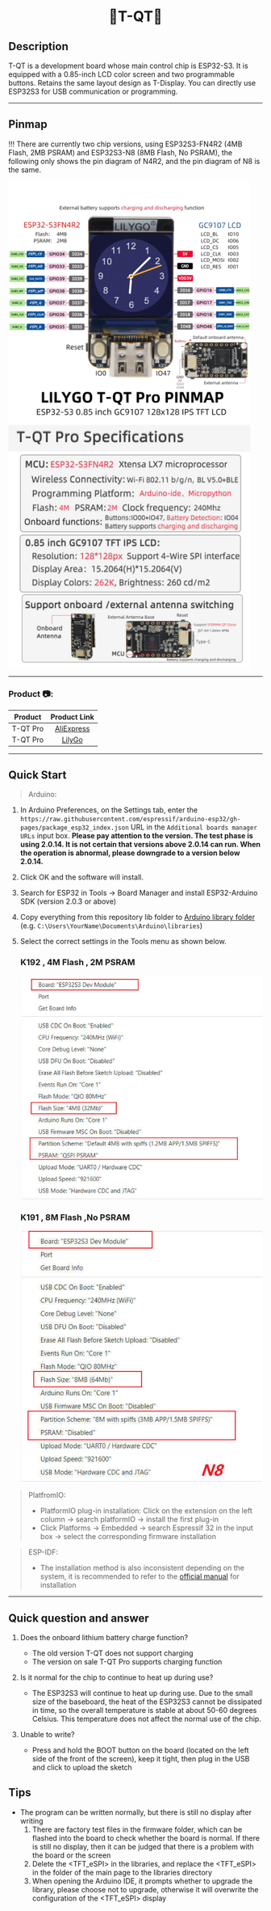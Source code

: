 <h1 align = "center"> 🌟T-QT🌟</h1>

## Description

T-QT is a development board whose main control chip is ESP32-S3. It is equipped with a 0.85-inch LCD color screen and two programmable buttons. Retains the same layout design as T-Display. You can directly use ESP32S3 for USB communication or programming.

***
## Pinmap

!!! There are currently two chip versions, using ESP32S3-FN4R2 (4MB Flash, 2MB PSRAM) and ESP32S3-N8 (8MB Flash, No PSRAM), the following only shows the pin diagram of N4R2, and the pin diagram of N8 is the same.

<img  width="480" src=image/pinmap_en.jpg>
<img  width="480" src=image/specifications_en.jpg>

***
<h3 align = "left">Product 📷:</h3>

| Product  |                            Product Link                             |
| :------: | :-----------------------------------------------------------------: |
| T-QT Pro | [AliExpress](https://www.aliexpress.com/item/1005004405292321.html) |
| T-QT Pro |          [LilyGo](https://www.lilygo.cc/products/t-qt-pro)          |

***
## Quick Start

> Arduino:
1. In Arduino Preferences, on the Settings tab, enter the `https://raw.githubusercontent.com/espressif/arduino-esp32/gh-pages/package_esp32_index.json` URL in the `Additional boards manager URLs` input box. **Please pay attention to the version. The test phase is using 2.0.14. It is not certain that versions above 2.0.14 can run. When the operation is abnormal, please downgrade to a version below 2.0.14.**
2. Click OK and the software will install. 
3. Search for ESP32 in Tools → Board Manager and install ESP32-Arduino SDK (version 2.0.3 or above)
4. Copy everything from this repository lib folder to [Arduino library folder](https://docs.arduino.cc/software/ide-v1/tutorials/installing-libraries#manual-installation) (e.g. `C:\Users\YourName\Documents\Arduino\libraries`)
5. Select the correct settings in the Tools menu as shown below.

    ### K192 , 4M Flash , 2M PSRAM

    <img  width="480" src=image/N4R2.jpg>

    ### K191 , 8M Flash ,No PSRAM

    <img  width="480" src=image/N8.jpg>



> PlatfromIO:
> - PlatformIO plug-in installation: Click on the extension on the left column -> search platformIO -> install the first plug-in
> - Click Platforms -> Embedded -> search Espressif 32 in the input box -> select the corresponding firmware installation

> ESP-IDF:
> - The installation method is also inconsistent depending on the system, it is recommended to refer to the [official manual](https://docs.espressif.com/projects/esp-idf/en/latest/esp32/get-started/index.html) for installation


***
## Quick question and answer

1. Does the onboard lithium battery charge function?
   - The old version T-QT does not support charging
   - The version on sale T-QT Pro supports charging function

2. Is it normal for the chip to continue to heat up during use?
   - The ESP32S3 will continue to heat up during use. Due to the small size of the baseboard, the heat of the ESP32S3 cannot be dissipated in time, so the overall temperature is stable at about 50-60 degrees Celsius. This temperature does not affect the normal use of the chip.


3. Unable to write?
   -  Press and hold the BOOT button on the board (located on the left side of the front of the screen), keep it tight, then plug in the USB and click to upload the sketch

## Tips

- The program can be written normally, but there is still no display after writing
    1. There are factory test files in the firmware folder, which can be flashed into the board to check whether the board is normal. If there is still no display, then it can be judged that there is a problem with the board or the screen
    2. Delete the <TFT_eSPI> in the libraries, and replace the <TFT_eSPI> in the <lib> folder of the main page to the libraries directory
    3. When opening the Arduino IDE, it prompts whether to upgrade the library, please choose not to upgrade, otherwise it will overwrite the configuration of the <TFT_eSPI> display